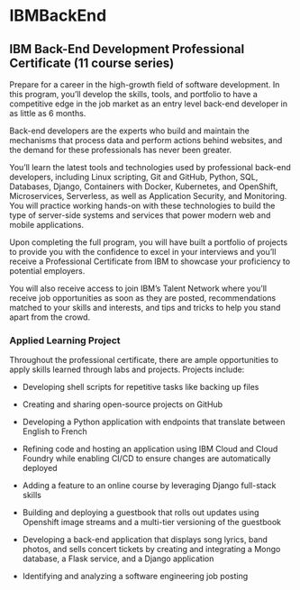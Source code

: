 # IBMBackEnd

## IBM Back-End Development Professional Certificate (11 course series)

Prepare for a career in the high-growth field of software development. In this program, you’ll develop the skills, tools, and portfolio to have a competitive edge in the job market as an entry level back-end developer in as little as 6 months. 

Back-end developers are the experts who build and maintain the mechanisms that process data and perform actions behind websites, and the demand for these professionals has never been greater.

You’ll learn the latest tools and technologies used by professional back-end developers, including Linux scripting, Git and GitHub, Python, SQL, Databases, Django, Containers with Docker, Kubernetes, and OpenShift, Microservices, Serverless, as well as Application Security, and Monitoring. You will practice working hands-on with these technologies to build the type of server-side systems and services that power modern web and mobile applications.

Upon completing the full program, you will have built a portfolio of projects to provide you with the confidence to excel in your interviews and you’ll receive a Professional Certificate from IBM to showcase your proficiency to potential employers. 

You will also receive access to join IBM’s Talent Network where you’ll receive job opportunities as soon as they are posted, recommendations matched to your skills and interests, and tips and tricks to help you stand apart from the crowd. 
### Applied Learning Project

Throughout the professional certificate, there are ample opportunities to apply skills learned through labs and projects. Projects include:   

- Developing shell scripts for repetitive tasks like backing up files 

- Creating and sharing open-source projects on GitHub

- Developing a Python application with endpoints that translate between English to French 

- Refining code and hosting an application using IBM Cloud and Cloud Foundry while enabling CI/CD to ensure changes are automatically deployed 

- Adding a feature to an online course by leveraging Django full-stack skills 

- Building and deploying a guestbook that rolls out updates using Openshift image streams and a multi-tier versioning of the guestbook

- Developing a back-end application that displays song lyrics, band photos, and sells concert tickets by creating and integrating a Mongo database, a Flask service, and a Django application

- Identifying and analyzing a software engineering job posting 
